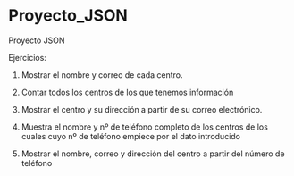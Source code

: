 # Proyecto_JSON
Proyecto JSON

Ejercicios:

1. Mostrar el nombre y correo de cada centro.

2. Contar todos los centros de los que tenemos información

3. Mostrar el centro y su dirección a partir de su correo electrónico.

4. Muestra el nombre y nº de teléfono completo de los centros de los cuales cuyo nº de teléfono empiece por el dato introducido

5. Mostrar el nombre, correo y dirección  del centro a partir del número de teléfono

